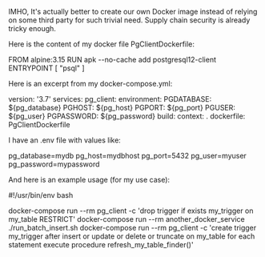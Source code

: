 


IMHO, It's actually better to create our own Docker image instead of relying on some third party for such trivial need. Supply chain security is already tricky enough.

Here is the content of my docker file PgClientDockerfile:

FROM alpine:3.15
RUN apk --no-cache add postgresql12-client
ENTRYPOINT [ "psql" ]

Here is an excerpt from my docker-compose.yml:

version: '3.7'
services:
  pg_client:
    environment:
      PGDATABASE: ${pg_database}
      PGHOST: ${pg_host}
      PGPORT: ${pg_port}
      PGUSER: ${pg_user}
      PGPASSWORD: ${pg_password}
    build:
      context: .
      dockerfile: PgClientDockerfile

I have an .env file with values like:

pg_database=mydb
pg_host=mydbhost
pg_port=5432
pg_user=myuser
pg_password=mypassword

And here is an example usage (for my use case):

#!/usr/bin/env bash

docker-compose run --rm pg_client -c 'drop trigger if exists my_trigger on my_table RESTRICT'
docker-compose run --rm another_docker_service ./run_batch_insert.sh
docker-compose run --rm pg_client -c 'create trigger my_trigger after insert or update or delete or truncate on my_table for each statement execute procedure refresh_my_table_finder()'

